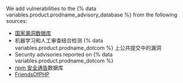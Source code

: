 We add vulnerabilities to the {% data variables.product.prodname_advisory_database %} from the following sources:
- [国家漏洞数据库](https://nvd.nist.gov/)
- 机器学习和人工审查结合检测 {% data variables.product.prodname_dotcom %} 上公共提交中的漏洞
- Security advisories reported on {% data variables.product.prodname_dotcom %}
- [npm 安全通告](https://www.npmjs.com/advisories)数据库
- [FriendsOfPHP](https://github.com/FriendsOfPHP/security-advisories)

